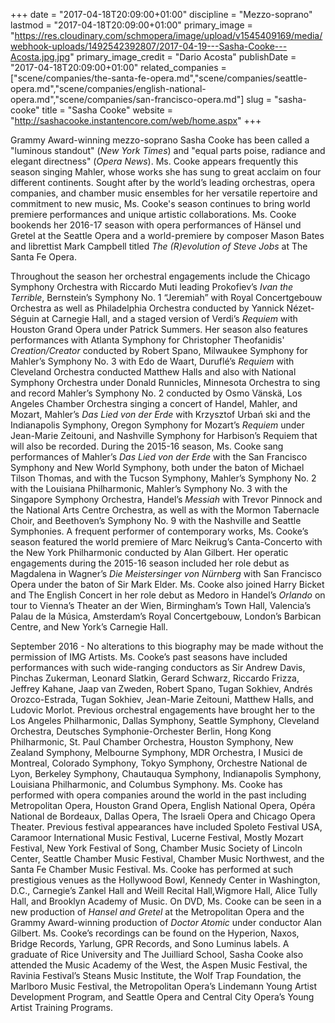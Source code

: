 +++
date = "2017-04-18T20:09:00+01:00"
discipline = "Mezzo-soprano"
lastmod = "2017-04-18T20:09:00+01:00"
primary_image = "https://res.cloudinary.com/schmopera/image/upload/v1545409169/media/webhook-uploads/1492542392807/2017-04-19---Sasha-Cooke---Acosta.jpg.jpg"
primary_image_credit = "Dario Acosta"
publishDate = "2017-04-18T20:09:00+01:00"
related_companies = ["scene/companies/the-santa-fe-opera.md","scene/companies/seattle-opera.md","scene/companies/english-national-opera.md","scene/companies/san-francisco-opera.md"]
slug = "sasha-cooke"
title = "Sasha Cooke"
website = "http://sashacooke.instantencore.com/web/home.aspx"
+++

Grammy  Award-winning mezzo-soprano  Sasha Cooke has  been  called  a  "luminous  standout"  (*New  York  Times*)  and "equal  parts  poise,  radiance  and  elegant  directness"  (*Opera  News*).   Ms.  Cooke  appears  frequently  this  season singing Mahler, whose works she has sung to great acclaim on four different continents. Sought after by the world’s leading orchestras, opera companies, and chamber music ensembles for her versatile repertoire and commitment to new music, Ms. Cooke's season continues to bring world premiere performances and unique artistic collaborations.  Ms. Cooke bookends her 2016-17 season with opera performances of Hänsel und Gretel at the Seattle Opera and a world-premiere by composer Mason Bates and librettist Mark Campbell titled *The (R)evolution of Steve Jobs* at The Santa Fe Opera.

Throughout the season her orchestral engagements include the  Chicago Symphony Orchestra with Riccardo   Muti   leading   Prokofiev’s *Ivan   the   Terrible*,   Bernstein’s Symphony   No.   1 “Jeremiah”   with   Royal Concertgebouw Orchestra as well as Philadelphia Orchestra conducted by Yannick Nézet-Séguin at Carnegie Hall, and a  staged  version  of  Verdi’s  *Requiem*  with  Houston  Grand  Opera  under  Patrick  Summers.  Her  season  also  features performances  with  Atlanta  Symphony  for  Christopher  Theofanidis' *Creation/Creator*  conducted  by  Robert  Spano, Milwaukee Symphony for Mahler’s Symphony No. 3 with Edo de Waart, Duruflé’s *Requiem* with Cleveland Orchestra conducted Matthew Halls and also with National Symphony Orchestra under Donald Runnicles, Minnesota Orchestra to sing and record Mahler’s Symphony No. 2 conducted by Osmo Vänskä, Los Angeles Chamber Orchestra singing a concert of Handel, Mahler, and Mozart, Mahler’s *Das Lied von der Erde* with Krzysztof Urbań ski and the Indianapolis Symphony,  Oregon  Symphony  for  Mozart’s *Requiem*  under  Jean-Marie  Zeitouni,  and  Nashville  Symphony  for Harbison’s Requiem that will also be recorded. During the 2015-16 season, Ms. Cooke sang performances of Mahler’s *Das Lied von der Erde* with the San Francisco Symphony  and  New  World  Symphony,  both  under  the  baton  of  Michael Tilson  Thomas,  and  with  the  Tucson Symphony, Mahler’s Symphony No. 2 with the Louisiana Philharmonic, Mahler’s Symphony No. 3 with the Singapore Symphony Orchestra, Handel’s *Messiah* with Trevor Pinnock and the National Arts Centre Orchestra, as well as with the  Mormon  Tabernacle  Choir,  and  Beethoven’s Symphony  No.  9  with  the  Nashville  and  Seattle  Symphonies. A frequent  performer  of  contemporary  works,  Ms.  Cooke’s  season  featured  the  world  premiere  of  Marc  Neikrug’s Canta-Concerto with the New York Philharmonic conducted by Alan Gilbert. Her  operatic  engagements  during  the  2015-16  season  included  her  role  debut  as  Magdalena  in  Wagner’s *Die Meistersinger von Nürnberg* with San Francisco Opera under the baton of Sir Mark Elder. Ms. Cooke also joined Harry Bicket and The English Concert in her role debut as Medoro in Handel’s *Orlando* on tour to Vienna’s Theater an der Wien,  Birmingham’s  Town  Hall,  Valencia’s  Palau  de  la  Música,  Amsterdam’s  Royal  Concertgebouw,  London’s Barbican Centre, and New York’s Carnegie Hall. 

September 2016 - No alterations to this biography may be made without the permission of IMG Artists. Ms.  Cooke’s  past  seasons  have  included  performances  with  such  wide-ranging  conductors as  Sir  Andrew  Davis, Pinchas  Zukerman,  Leonard  Slatkin,  Gerard  Schwarz,  Riccardo  Frizza,  Jeffrey  Kahane, Jaap  van  Zweden,  Robert Spano,  Tugan  Sokhiev,  Andrés  Orozco-Estrada,  Tugan  Sokhiev,  Jean-Marie  Zeitouni,  Matthew  Halls,  and  Ludovic Morlot.  Previous  orchestral  engagements  have  brought  her  to  the  Los  Angeles  Philharmonic,  Dallas  Symphony, Seattle  Symphony,  Cleveland  Orchestra,  Deutsches  Symphonie-Orchester  Berlin,  Hong  Kong  Philharmonic,  St.  Paul Chamber  Orchestra,  Houston  Symphony,  New  Zealand  Symphony,  Melbourne  Symphony,  MDR  Orchestra,  I  Musici de  Montreal,  Colorado  Symphony,  Tokyo  Symphony,  Orchestre  National  de Lyon,  Berkeley  Symphony,  Chautauqua Symphony,  Indianapolis  Symphony,  Louisiana  Philharmonic,  and  Columbus  Symphony.  Ms.  Cooke  has  performed with  opera  companies  around  the  world  in  the  past  including  Metropolitan  Opera,  Houston  Grand  Opera,  English National  Opera, Opéra  National  de  Bordeaux,  Dallas Opera,  The  Israeli  Opera  and Chicago  Opera  Theater. Previous festival  appearances  have  included  Spoleto  Festival  USA,  Caramoor  International  Music  Festival,  Lucerne  Festival, Mostly Mozart Festival, New York Festival of Song, Chamber Music Society of Lincoln Center, Seattle Chamber Music Festival,  Chamber  Music  Northwest,  and  the  Santa  Fe  Chamber  Music  Festival.  Ms.  Cooke  has  performed  at  such prestigious  venues  as  the  Hollywood  Bowl,  Kennedy  Center  in  Washington,  D.C.,  Carnegie’s  Zankel  Hall  and  Weill Recital Hall,Wigmore Hall, Alice Tully Hall, and Brooklyn Academy of Music. On DVD, Ms. Cooke can be seen in a new production  of *Hansel  and  Gretel*  at  the  Metropolitan  Opera  and  the  Grammy  Award-winning  production  of *Doctor Atomic* under conductor Alan Gilbert. Ms. Cooke’s recordings can be found on the Hyperion, Naxos, Bridge Records, Yarlung, GPR Records, and Sono Luminus labels. A graduate of Rice University and  The Juilliard School, Sasha Cooke also attended the Music Academy of  the West, the  Aspen  Music  Festival,  the  Ravinia  Festival’s  Steans  Music  Institute,  the  Wolf  Trap  Foundation,  the  Marlboro Music  Festival,  the  Metropolitan  Opera’s Lindemann  Young  Artist  Development  Program,  and  Seattle  Opera  and Central City Opera’s Young Artist Training Programs.
